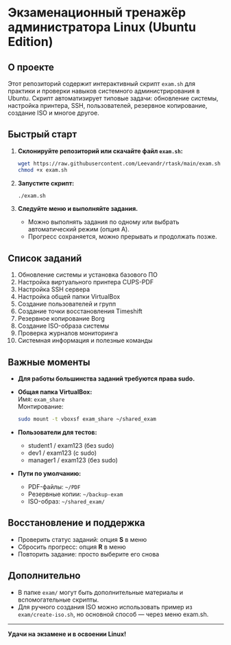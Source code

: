 # Экзаменационный тренажёр администратора Linux (Ubuntu Edition)

## О проекте

Этот репозиторий содержит интерактивный скрипт `exam.sh` для практики и проверки навыков системного администрирования в Ubuntu. Скрипт автоматизирует типовые задачи: обновление системы, настройка принтера, SSH, пользователей, резервное копирование, создание ISO и многое другое.

## Быстрый старт

1. **Склонируйте репозиторий или скачайте файл `exam.sh`:**

   ```bash
   wget https://raw.githubusercontent.com/Leevandr/rtask/main/exam.sh
   chmod +x exam.sh
   ```

2. **Запустите скрипт:**

   ```bash
   ./exam.sh
   ```

3. **Следуйте меню и выполняйте задания.**
   - Можно выполнять задания по одному или выбрать автоматический режим (опция A).
   - Прогресс сохраняется, можно прерывать и продолжать позже.

## Список заданий

1. Обновление системы и установка базового ПО
2. Настройка виртуального принтера CUPS-PDF
3. Настройка SSH сервера
4. Настройка общей папки VirtualBox
5. Создание пользователей и групп
6. Создание точки восстановления Timeshift
7. Резервное копирование Borg
8. Создание ISO-образа системы
9. Проверка журналов мониторинга
10. Системная информация и полезные команды

## Важные моменты

- **Для работы большинства заданий требуются права sudo.**
- **Общая папка VirtualBox:**  
  Имя: `exam_share`  
  Монтирование:
  ```bash
  sudo mount -t vboxsf exam_share ~/shared_exam
  ```
- **Пользователи для тестов:**

  - student1 / exam123 (без sudo)
  - dev1 / exam123 (с sudo)
  - manager1 / exam123 (без sudo)

- **Пути по умолчанию:**
  - PDF-файлы: `~/PDF`
  - Резервные копии: `~/backup-exam`
  - ISO-образ: `~/shared_exam/`

## Восстановление и поддержка

- Проверить статус заданий: опция **S** в меню
- Сбросить прогресс: опция **R** в меню
- Повторить задание: просто выберите его снова

## Дополнительно

- В папке `exam/` могут быть дополнительные материалы и вспомогательные скрипты.
- Для ручного создания ISO можно использовать пример из `exam/create-iso.sh`, но основной способ — через меню exam.sh.

---

**Удачи на экзамене и в освоении Linux!**
